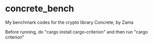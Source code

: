 # concrete_bench
My benchmark codes for the crypto library Concrete, by Zama


Before running, do "cargo install cargo-criterion" and then run "cargo criterion"
